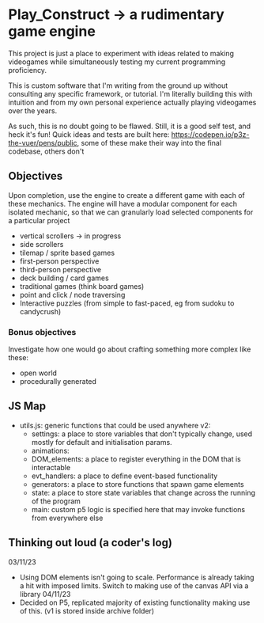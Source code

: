 # Play_Construct -> a rudimentary game engine
This project is just a place to experiment with ideas related to making videogames while simultaneously testing my current programming proficiency.

This is custom software that I'm writing from the ground up without consulting any specific framework, or tutorial. I'm literally building this with intuition and from my own personal experience actually playing videogames over the years.

As such, this is no doubt going to be flawed. Still, it is a good self test, and heck it's fun!
Quick ideas and tests are built here: https://codepen.io/p3z-the-vuer/pens/public, some of these make their way into the final codebase, others don't


## Objectives
Upon completion, use the engine to create a different game with each of these mechanics. The engine will have a modular component for each isolated mechanic, so that we can granularly load selected components for a particular project
- vertical scrollers -> in progress
- side scrollers
- tilemap / sprite based games
- first-person perspective
- third-person perspective
- deck building / card games
- traditional games (think board games)
- point and click / node traversing
- Interactive puzzles (from simple to fast-paced, eg from sudoku to candycrush)
 
 ### Bonus objectives
 Investigate how one would go about crafting something more complex like these: 
- open world
- procedurally generated

## JS Map
- utils.js: generic functions that could be used anywhere
v2: 
    - settings: a place to store variables that don't typically change, used mostly for default and initialisation params.
    - animations: 
    - DOM_elements: a place to register everything in the DOM that is interactable
    - evt_handlers: a place to define event-based functionality
    - generators: a place to store functions that spawn game elements
    - state: a place to store state variables that change across the running of the program
    - main: custom p5 logic is specified here that may invoke functions from everywhere else


## Thinking out loud (a coder's log)
03/11/23
- Using DOM elements isn't going to scale. Performance is already taking a hit with imposed limits. Switch to making use of the canvas API via a library
04/11/23
- Decided on P5, replicated majority of existing functionality making use of this. (v1 is stored inside archive folder)